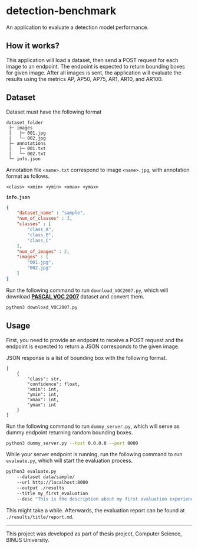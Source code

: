# detection-benchmark

An application to evaluate a detection model performance.

## How it works?

This application will load a dataset, then send a POST request for each image to an endpoint. The endpoint is expected to return bounding boxes for given image. After all images is sent, the application will evaluate the results using the metrics AP, AP50, AP75, AR1, AR10, and AR100.

## Dataset

Dataset must have the following format

```
dataset_folder
 ├─ images
 |   ├─ 001.jpg
 |   └─ 002.jpg
 ├─ annotations
 |   ├─ 001.txt
 |   └─ 002.txt
 └─ info.json
```

Annotation file `<name>.txt` correspond to image `<name>.jpg`, with annotation format as follows.

```
<class> <xmin> <ymin> <xmax> <ymax>
```

**`info.json`**

```json
{
    "dataset_name" : "sample",
    "num_of_classes" : 3,
    "classes" : [
        "class_A",
        "class_B",
        "class_C"
    ],
    "num_of_images" : 2,
    "images" : [
        "001.jpg",
        "002.jpg"
    ]
}
```

Run the following command to run `download_VOC2007.py`, which will download [**PASCAL VOC 2007**](http://host.robots.ox.ac.uk/pascal/VOC/voc2007/index.html) dataset and convert them.

```bash
python3 download_VOC2007.py
```

## Usage

First, you need to provide an endpoint to receive a POST request and the endpoint is expected to return a JSON corresponds to the given image.

JSON response is a list of bounding box with the following format.

```
[
    {
        "class": str,
        "confidence": float,
        "xmin": int,
        "ymin": int,
        "xmax": int,
        "ymax": int
    }
]
```

Run the following command to run `dummy_server.py`, which will serve as dummy endpoint returning random bounding boxes.

```bash
python3 dummy_server.py --host 0.0.0.0 --port 8000
```

While your server endpoint is running, run the following command to run `evaluate.py`, which will start the evaluation process.

```bash
python3 evaluate.py
    --dataset data/sample/
    --url http://localhost:8000
    --output ./results
    --title my_first_evaluation
    --desc "This is the description about my first evaluation experience"
```

This might take a while. Afterwards, the evaluation report can be found at `./results/title/report.md`.

---

This project was developed as part of thesis project, Computer Science, BINUS University.
